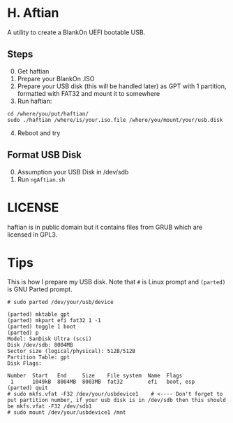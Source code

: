 # H. Aftian

A utility to create a BlankOn UEFI bootable USB.

## Steps

0. Get haftian
1. Prepare your BlankOn .ISO
2. Prepare your USB disk (this will be handled later) as GPT with 1 partition, formatted with FAT32 and mount it to somewhere
3. Run haftian:

```
cd /where/you/put/haftian/
sudo ./haftian /where/is/your.iso.file /where/you/mount/your/usb.disk
```

4. Reboot and try

## Format USB Disk

0. Assumption your USB Disk in /dev/sdb
1. Run `ngAftian.sh`

# LICENSE

haftian is in public domain but it contains files from GRUB which are licensed in GPL3.


# Tips

This is how I prepare my USB disk. Note that `#` is Linux prompt and `(parted)` is GNU Parted prompt.

```
# sudo parted /dev/your/usb/device

(parted) mktable gpt
(parted) mkpart efi fat32 1 -1
(parted) toggle 1 boot
(parted) p
Model: SanDisk Ultra (scsi)
Disk /dev/sdb: 8004MB
Sector size (logical/physical): 512B/512B
Partition Table: gpt
Disk Flags:

Number  Start   End     Size    File system  Name  Flags
 1      1049kB  8004MB  8003MB  fat32        efi   boot, esp
(parted) quit
# sudo mkfs.vfat -F32 /dev/your/usbdevice1    # <---- Don't forget to put partition number, if your usb disk is in /dev/sdb then this should be mkfs.vfat -F32 /dev/sdb1
# sudo mount /dev/your/usbdevice1 /mnt
```
